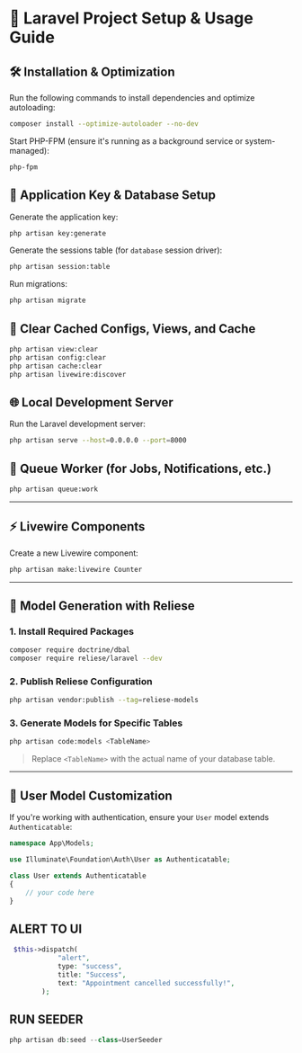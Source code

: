 # 🚀 Laravel Project Setup & Usage Guide

## 🛠 Installation & Optimization

Run the following commands to install dependencies and optimize autoloading:

```bash
composer install --optimize-autoloader --no-dev
```

Start PHP-FPM (ensure it's running as a background service or system-managed):

```bash
php-fpm
```

## 🔐 Application Key & Database Setup

Generate the application key:

```bash
php artisan key:generate
```

Generate the sessions table (for `database` session driver):

```bash
php artisan session:table
```

Run migrations:

```bash
php artisan migrate
```

## 🧹 Clear Cached Configs, Views, and Cache

```bash
php artisan view:clear
php artisan config:clear
php artisan cache:clear
php artisan livewire:discover
```

## 🌐 Local Development Server

Run the Laravel development server:

```bash
php artisan serve --host=0.0.0.0 --port=8000
```

## 🧵 Queue Worker (for Jobs, Notifications, etc.)

```bash
php artisan queue:work
```

---

## ⚡ Livewire Components

Create a new Livewire component:

```bash
php artisan make:livewire Counter
```

---

## 🧩 Model Generation with Reliese

### 1. Install Required Packages

```bash
composer require doctrine/dbal
composer require reliese/laravel --dev
```

### 2. Publish Reliese Configuration

```bash
php artisan vendor:publish --tag=reliese-models
```

### 3. Generate Models for Specific Tables

```bash
php artisan code:models <TableName>
```

> Replace `<TableName>` with the actual name of your database table.

---

## 👤 User Model Customization

If you're working with authentication, ensure your `User` model extends `Authenticatable`:

```php
namespace App\Models;

use Illuminate\Foundation\Auth\User as Authenticatable;

class User extends Authenticatable
{
    // your code here
}
```
## ALERT TO UI
```php
 $this->dispatch(
            "alert",
            type: "success",
            title: "Success",
            text: "Appointment cancelled successfully!",
        );
```

## RUN SEEDER
```php
php artisan db:seed --class=UserSeeder
```
